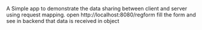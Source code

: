 A Simple app to demonstrate the data sharing between client and server using request mapping.
open http://localhost:8080/regform
fill the form and see in backend that data is received in object

